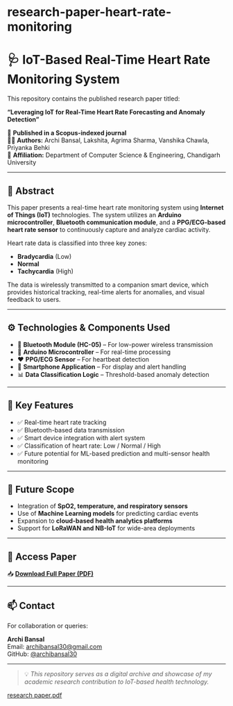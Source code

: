 # research-paper-heart-rate-monitoring
# 🩺 IoT-Based Real-Time Heart Rate Monitoring System

This repository contains the published research paper titled:

**“Leveraging IoT for Real-Time Heart Rate Forecasting and Anomaly Detection”**

📄 **Published in a Scopus-indexed journal**  
👨‍🔬 **Authors:** Archi Bansal, Lakshita, Agrima Sharma, Vanshika Chawla, Priyanka Behki  
🏫 **Affiliation:** Department of Computer Science & Engineering, Chandigarh University

---

## 📘 Abstract

This paper presents a real-time heart rate monitoring system using **Internet of Things (IoT)** technologies. The system utilizes an **Arduino microcontroller**, **Bluetooth communication module**, and a **PPG/ECG-based heart rate sensor** to continuously capture and analyze cardiac activity.

Heart rate data is classified into three key zones:
- **Bradycardia** (Low)
- **Normal**
- **Tachycardia** (High)

The data is wirelessly transmitted to a companion smart device, which provides historical tracking, real-time alerts for anomalies, and visual feedback to users.

---

## ⚙️ Technologies & Components Used

- 📶 **Bluetooth Module (HC-05)** – For low-power wireless transmission  
- 🧠 **Arduino Microcontroller** – For real-time processing  
- ❤️ **PPG/ECG Sensor** – For heartbeat detection  
- 📱 **Smartphone Application** – For display and alert handling  
- 📊 **Data Classification Logic** – Threshold-based anomaly detection

---

## 🧠 Key Features

- ✅ Real-time heart rate tracking
- ✅ Bluetooth-based data transmission
- ✅ Smart device integration with alert system
- ✅ Classification of heart rate: Low / Normal / High
- ✅ Future potential for ML-based prediction and multi-sensor health monitoring

---

## 🔬 Future Scope

- Integration of **SpO2, temperature, and respiratory sensors**  
- Use of **Machine Learning models** for predicting cardiac events  
- Expansion to **cloud-based health analytics platforms**  
- Support for **LoRaWAN and NB-IoT** for wide-area deployments

---

## 📄 Access Paper

📥 [**Download Full Paper (PDF)**](./research.paper.pdf)

---

## 📫 Contact

For collaboration or queries:

**Archi Bansal**  
Email: archibansal30@gmail.com  
GitHub: [@archibansal30](https://github.com/archibansal30)

---

> 💡 _This repository serves as a digital archive and showcase of my academic research contribution to IoT-based health technology._

[research paper.pdf](https://github.com/user-attachments/files/20366323/research.paper.pdf)

